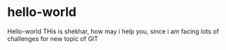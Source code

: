 # hello-world
Hello-world
THis is shekhar, how may i help you,
since i am facing lots of challenges for new topic of GIT
